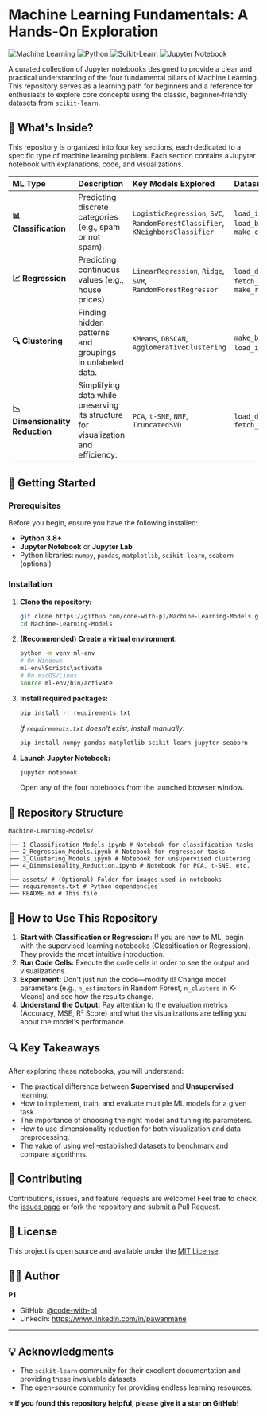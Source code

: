 # Machine Learning Fundamentals: A Hands-On Exploration

![Machine Learning](https://img.shields.io/badge/M%20machine-Learning-blue) ![Python](https://img.shields.io/badge/Python-3.8%2B-green) ![Scikit-Learn](https://img.shields.io/badge/Library-Scikit--Learn-orange) ![Jupyter Notebook](https://img.shields.io/badge/Platform-Jupyter_Notebook-red)

A curated collection of Jupyter notebooks designed to provide a clear and practical understanding of the four fundamental pillars of Machine Learning. This repository serves as a learning path for beginners and a reference for enthusiasts to explore core concepts using the classic, beginner-friendly datasets from `scikit-learn`.

## 🧠 What's Inside?

This repository is organized into four key sections, each dedicated to a specific type of machine learning problem. Each section contains a Jupyter notebook with explanations, code, and visualizations.

| ML Type | Description | Key Models Explored | Datasets Used |
| :--- | :--- | :--- | :--- |
| **📊 Classification** | Predicting discrete categories (e.g., spam or not spam). | `LogisticRegression`, `SVC`, `RandomForestClassifier`, `KNeighborsClassifier` | `load_iris()`, `load_wine()`, `load_breast_cancer()`, `make_classification()` |
| **📈 Regression** | Predicting continuous values (e.g., house prices). | `LinearRegression`, `Ridge`, `SVR`, `RandomForestRegressor` | `load_diabetes()`, `fetch_california_housing()`, `make_regression()` |
| **🔍 Clustering** | Finding hidden patterns and groupings in unlabeled data. | `KMeans`, `DBSCAN`, `AgglomerativeClustering` | `make_blobs()`, `make_moons()`, `load_iris()` (ignore labels) |
| **📉 Dimensionality Reduction** | Simplifying data while preserving its structure for visualization and efficiency. | `PCA`, `t-SNE`, `NMF`, `TruncatedSVD` | `load_digits()`, `load_iris()`, `fetch_olivetti_faces()` |

## 🚀 Getting Started

### Prerequisites

Before you begin, ensure you have the following installed:
*   **Python 3.8+**
*   **Jupyter Notebook** or **Jupyter Lab**
*   Python libraries: `numpy`, `pandas`, `matplotlib`, `scikit-learn`, `seaborn` (optional)

### Installation

1.  **Clone the repository:**
    ```bash
    git clone https://github.com/code-with-p1/Machine-Learning-Models.git
    cd Machine-Learning-Models
    ```

2.  **(Recommended) Create a virtual environment:**
    ```bash
    python -m venv ml-env
    # On Windows
    ml-env\Scripts\activate
    # On macOS/Linux
    source ml-env/bin/activate
    ```

3.  **Install required packages:**
    ```bash
    pip install -r requirements.txt
    ```
    *If `requirements.txt` doesn't exist, install manually:*
    ```bash
    pip install numpy pandas matplotlib scikit-learn jupyter seaborn
    ```

4.  **Launch Jupyter Notebook:**
    ```bash
    jupyter notebook
    ```
    Open any of the four notebooks from the launched browser window.

## 📁 Repository Structure
```
Machine-Learning-Models/
│
├── 1_Classification_Models.ipynb # Notebook for classification tasks
├── 2_Regression_Models.ipynb # Notebook for regression tasks
├── 3_Clustering_Models.ipynb # Notebook for unsupervised clustering
├── 4_Dimensionality_Reduction.ipynb # Notebook for PCA, t-SNE, etc.
│
├── assets/ # (Optional) Folder for images used in notebooks
├── requirements.txt # Python dependencies
└── README.md # This file
```

## 🧪 How to Use This Repository

1.  **Start with Classification or Regression:** If you are new to ML, begin with the supervised learning notebooks (Classification or Regression). They provide the most intuitive introduction.
2.  **Run Code Cells:** Execute the code cells in order to see the output and visualizations.
3.  **Experiment:** Don't just run the code—modify it! Change model parameters (e.g., `n_estimators` in Random Forest, `n_clusters` in K-Means) and see how the results change.
4.  **Understand the Output:** Pay attention to the evaluation metrics (Accuracy, MSE, R² Score) and what the visualizations are telling you about the model's performance.

## 🔍 Key Takeaways

After exploring these notebooks, you will understand:
*   The practical difference between **Supervised** and **Unsupervised** learning.
*   How to implement, train, and evaluate multiple ML models for a given task.
*   The importance of choosing the right model and tuning its parameters.
*   How to use dimensionality reduction for both visualization and data preprocessing.
*   The value of using well-established datasets to benchmark and compare algorithms.

## 🤝 Contributing

Contributions, issues, and feature requests are welcome! Feel free to check the [issues page](https://github.com/code-with-p1/Machine-Learning-Models/issues) or fork the repository and submit a Pull Request.

## 📜 License

This project is open source and available under the [MIT License](LICENSE).

## 👨‍💻 Author

**P1**
- GitHub: [@code-with-p1](https://github.com/code-with-p1)
- LinkedIn: https://www.linkedin.com/in/pawanmane

---

## 💡 Acknowledgments

- The `scikit-learn` community for their excellent documentation and providing these invaluable datasets.
- The open-source community for providing endless learning resources.

**⭐ If you found this repository helpful, please give it a star on GitHub!**
